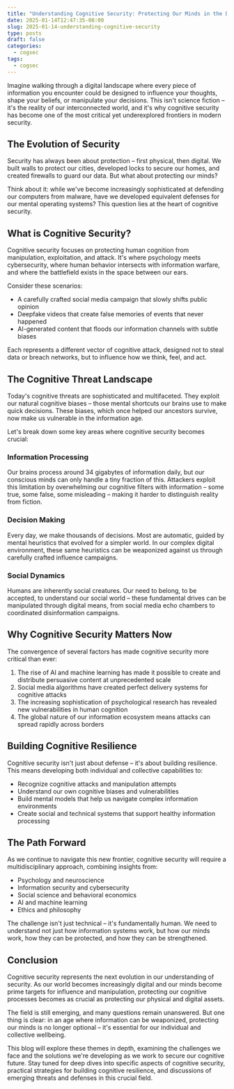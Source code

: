 ```yaml
---
title: "Understanding Cognitive Security: Protecting Our Minds in the Digital Age"
date: 2025-01-14T12:47:35-08:00
slug: 2025-01-14-understanding-cognitive-security
type: posts
draft: false
categories:
  - cogsec
tags:
  - cogsec
---
```


Imagine walking through a digital landscape where every piece of information you encounter could be designed to influence your thoughts, shape your beliefs, or manipulate your decisions. This isn't science fiction – it's the reality of our interconnected world, and it's why cognitive security has become one of the most critical yet underexplored frontiers in modern security.

## The Evolution of Security

Security has always been about protection – first physical, then digital. We built walls to protect our cities, developed locks to secure our homes, and created firewalls to guard our data. But what about protecting our minds?

Think about it: while we've become increasingly sophisticated at defending our computers from malware, have we developed equivalent defenses for our mental operating systems? This question lies at the heart of cognitive security.

## What is Cognitive Security?

Cognitive security focuses on protecting human cognition from manipulation, exploitation, and attack. It's where psychology meets cybersecurity, where human behavior intersects with information warfare, and where the battlefield exists in the space between our ears.

Consider these scenarios:

- A carefully crafted social media campaign that slowly shifts public opinion
- Deepfake videos that create false memories of events that never happened
- AI-generated content that floods our information channels with subtle biases

Each represents a different vector of cognitive attack, designed not to steal data or breach networks, but to influence how we think, feel, and act.

## The Cognitive Threat Landscape

Today's cognitive threats are sophisticated and multifaceted. They exploit our natural cognitive biases – those mental shortcuts our brains use to make quick decisions. These biases, which once helped our ancestors survive, now make us vulnerable in the information age.

Let's break down some key areas where cognitive security becomes crucial:

### Information Processing

Our brains process around 34 gigabytes of information daily, but our conscious minds can only handle a tiny fraction of this. Attackers exploit this limitation by overwhelming our cognitive filters with information – some true, some false, some misleading – making it harder to distinguish reality from fiction.

### Decision Making

Every day, we make thousands of decisions. Most are automatic, guided by mental heuristics that evolved for a simpler world. In our complex digital environment, these same heuristics can be weaponized against us through carefully crafted influence campaigns.

### Social Dynamics

Humans are inherently social creatures. Our need to belong, to be accepted, to understand our social world – these fundamental drives can be manipulated through digital means, from social media echo chambers to coordinated disinformation campaigns.

## Why Cognitive Security Matters Now

The convergence of several factors has made cognitive security more critical than ever:

1. The rise of AI and machine learning has made it possible to create and distribute persuasive content at unprecedented scale
2. Social media algorithms have created perfect delivery systems for cognitive attacks
3. The increasing sophistication of psychological research has revealed new vulnerabilities in human cognition
4. The global nature of our information ecosystem means attacks can spread rapidly across borders

## Building Cognitive Resilience

Cognitive security isn't just about defense – it's about building resilience. This means developing both individual and collective capabilities to:

- Recognize cognitive attacks and manipulation attempts
- Understand our own cognitive biases and vulnerabilities
- Build mental models that help us navigate complex information environments
- Create social and technical systems that support healthy information processing

## The Path Forward

As we continue to navigate this new frontier, cognitive security will require a multidisciplinary approach, combining insights from:

- Psychology and neuroscience
- Information security and cybersecurity
- Social science and behavioral economics
- AI and machine learning
- Ethics and philosophy

The challenge isn't just technical – it's fundamentally human. We need to understand not just how information systems work, but how our minds work, how they can be protected, and how they can be strengthened.

## Conclusion

Cognitive security represents the next evolution in our understanding of security. As our world becomes increasingly digital and our minds become prime targets for influence and manipulation, protecting our cognitive processes becomes as crucial as protecting our physical and digital assets.

The field is still emerging, and many questions remain unanswered. But one thing is clear: in an age where information can be weaponized, protecting our minds is no longer optional – it's essential for our individual and collective wellbeing.

This blog will explore these themes in depth, examining the challenges we face and the solutions we're developing as we work to secure our cognitive future. Stay tuned for deep dives into specific aspects of cognitive security, practical strategies for building cognitive resilience, and discussions of emerging threats and defenses in this crucial field.